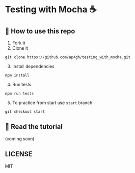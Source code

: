 # Testing with Mocha ☕️

## 🤷‍ How to use this repo
1. Fork it
2. Clone it
```
git clone https://github.com/ap4gh/testing_with_mocha.git
```
3. Install dependencies
```
npm install
```
4. Run tests
```
npm run tests
```
5. To practice from start use `start` branch
```
git checkout start
```

## 📖 Read the tutorial

(coming soon)

## LICENSE

MIT